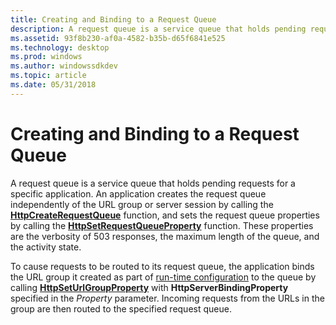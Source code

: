 ```yaml
---
title: Creating and Binding to a Request Queue
description: A request queue is a service queue that holds pending requests for a specific application.
ms.assetid: 93f8b230-af0a-4582-b35b-d65f6841e525
ms.technology: desktop
ms.prod: windows
ms.author: windowssdkdev
ms.topic: article
ms.date: 05/31/2018
---
```


# Creating and Binding to a Request Queue

A request queue is a service queue that holds pending requests for a specific application. An application creates the request queue independently of the URL group or server session by calling the [**HttpCreateRequestQueue**](httpcreaterequestqueue.md) function, and sets the request queue properties by calling the [**HttpSetRequestQueueProperty**](httpsetrequestqueueproperty.md) function. These properties are the verbosity of 503 responses, the maximum length of the queue, and the activity state.

To cause requests to be routed to its request queue, the application binds the URL group it created as part of [run-time configuration](run-time-configuration.md) to the queue by calling [**HttpSetUrlGroupProperty**](httpseturlgroupproperty.md) with **HttpServerBindingProperty** specified in the *Property* parameter. Incoming requests from the URLs in the group are then routed to the specified request queue.

 

 




